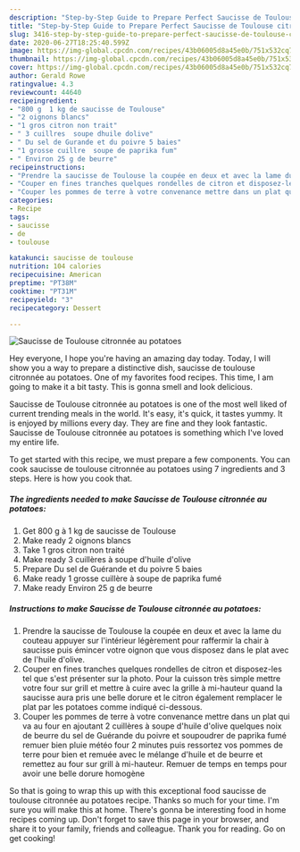 ```yaml
---
description: "Step-by-Step Guide to Prepare Perfect Saucisse de Toulouse citronnée au potatoes"
title: "Step-by-Step Guide to Prepare Perfect Saucisse de Toulouse citronnée au potatoes"
slug: 3416-step-by-step-guide-to-prepare-perfect-saucisse-de-toulouse-citronnee-au-potatoes
date: 2020-06-27T18:25:40.599Z
image: https://img-global.cpcdn.com/recipes/43b06005d8a45e0b/751x532cq70/saucisse-de-toulouse-citronnee-au-potatoes-photo-principale-de-la-recette.jpg
thumbnail: https://img-global.cpcdn.com/recipes/43b06005d8a45e0b/751x532cq70/saucisse-de-toulouse-citronnee-au-potatoes-photo-principale-de-la-recette.jpg
cover: https://img-global.cpcdn.com/recipes/43b06005d8a45e0b/751x532cq70/saucisse-de-toulouse-citronnee-au-potatoes-photo-principale-de-la-recette.jpg
author: Gerald Rowe
ratingvalue: 4.3
reviewcount: 44640
recipeingredient:
- "800 g  1 kg de saucisse de Toulouse"
- "2 oignons blancs"
- "1 gros citron non trait"
- " 3 cuillres  soupe dhuile dolive"
- " Du sel de Gurande et du poivre 5 baies"
- "1 grosse cuillre  soupe de paprika fum"
- " Environ 25 g de beurre"
recipeinstructions:
- "Prendre la saucisse de Toulouse la coupée en deux et avec la lame du couteau appuyer sur l&#39;intérieur légèrement pour raffermir la chair à saucisse puis émincer votre oignon que vous disposez dans le plat avec de l&#39;huile d&#39;olive."
- "Couper en fines tranches quelques rondelles de citron et disposez-les tel que s&#39;est présenter sur la photo. Pour la cuisson très simple mettre votre four sur grill et mettre à cuire avec la grille à mi-hauteur quand la saucisse aura pris une belle dorure et le citron également remplacer le plat par les potatoes comme indiqué ci-dessous."
- "Couper les pommes de terre à votre convenance mettre dans un plat qui va au four en ajoutant 2 cuillères à soupe d&#39;huile d&#39;olive quelques noix de beurre du sel de Guérande du poivre et soupoudrer de paprika fumé remuer bien pluie météo four 2 minutes puis ressortez vos pommes de terre pour bien et remuée avec le mélange d&#39;huile et de beurre et remettez au four sur grill à mi-hauteur. Remuer de temps en temps pour avoir une belle dorure homogène"
categories:
- Recipe
tags:
- saucisse
- de
- toulouse

katakunci: saucisse de toulouse 
nutrition: 104 calories
recipecuisine: American
preptime: "PT38M"
cooktime: "PT31M"
recipeyield: "3"
recipecategory: Dessert

---
```



![Saucisse de Toulouse citronnée au potatoes](https://img-global.cpcdn.com/recipes/43b06005d8a45e0b/751x532cq70/saucisse-de-toulouse-citronnee-au-potatoes-photo-principale-de-la-recette.jpg)

Hey everyone, I hope you're having an amazing day today. Today, I will show you a way to prepare a distinctive dish, saucisse de toulouse citronnée au potatoes. One of my favorites food recipes. This time, I am going to make it a bit tasty. This is gonna smell and look delicious.



Saucisse de Toulouse citronnée au potatoes is one of the most well liked of current trending meals in the world. It's easy, it's quick, it tastes yummy. It is enjoyed by millions every day. They are fine and they look fantastic. Saucisse de Toulouse citronnée au potatoes is something which I've loved my entire life.


To get started with this recipe, we must prepare a few components. You can cook saucisse de toulouse citronnée au potatoes using 7 ingredients and 3 steps. Here is how you cook that.

<!--inarticleads1-->

##### The ingredients needed to make Saucisse de Toulouse citronnée au potatoes:

1. Get 800 g à 1 kg de saucisse de Toulouse
1. Make ready 2 oignons blancs
1. Take 1 gros citron non traité
1. Make ready  3 cuillères à soupe d&#39;huile d&#39;olive
1. Prepare  Du sel de Guérande et du poivre 5 baies
1. Make ready 1 grosse cuillère à soupe de paprika fumé
1. Make ready  Environ 25 g de beurre




<!--inarticleads2-->

##### Instructions to make Saucisse de Toulouse citronnée au potatoes:

1. Prendre la saucisse de Toulouse la coupée en deux et avec la lame du couteau appuyer sur l&#39;intérieur légèrement pour raffermir la chair à saucisse puis émincer votre oignon que vous disposez dans le plat avec de l&#39;huile d&#39;olive.
1. Couper en fines tranches quelques rondelles de citron et disposez-les tel que s&#39;est présenter sur la photo. Pour la cuisson très simple mettre votre four sur grill et mettre à cuire avec la grille à mi-hauteur quand la saucisse aura pris une belle dorure et le citron également remplacer le plat par les potatoes comme indiqué ci-dessous.
1. Couper les pommes de terre à votre convenance mettre dans un plat qui va au four en ajoutant 2 cuillères à soupe d&#39;huile d&#39;olive quelques noix de beurre du sel de Guérande du poivre et soupoudrer de paprika fumé remuer bien pluie météo four 2 minutes puis ressortez vos pommes de terre pour bien et remuée avec le mélange d&#39;huile et de beurre et remettez au four sur grill à mi-hauteur. Remuer de temps en temps pour avoir une belle dorure homogène




So that is going to wrap this up with this exceptional food saucisse de toulouse citronnée au potatoes recipe. Thanks so much for your time. I'm sure you will make this at home. There's gonna be interesting food in home recipes coming up. Don't forget to save this page in your browser, and share it to your family, friends and colleague. Thank you for reading. Go on get cooking!
